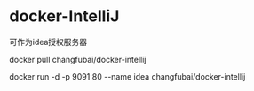 # docker-IntelliJ

可作为idea授权服务器

docker pull changfubai/docker-intellij

docker run -d -p 9091:80 --name idea changfubai/docker-intellij
